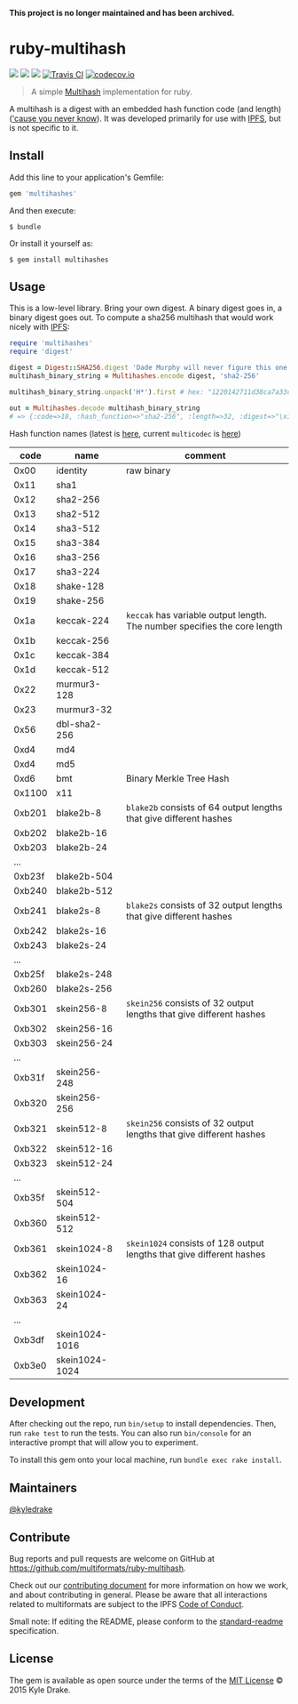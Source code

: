 **This project is no longer maintained and has been archived.**

# ruby-multihash

[![](https://img.shields.io/badge/project-multiformats-blue.svg?style=flat-square)](https://github.com/multiformats/multiformats)
[![](https://img.shields.io/badge/freenode-%23ipfs-blue.svg?style=flat-square)](https://webchat.freenode.net/?channels=%23ipfs)
[![](https://img.shields.io/badge/readme%20style-standard-brightgreen.svg?style=flat-square)](https://github.com/RichardLitt/standard-readme)
[![Travis CI](https://img.shields.io/travis/multiformats/ruby-multihash.svg?style=flat-square&branch=master)](https://travis-ci.org/multiformats/ruby-multihash)
[![codecov.io](https://img.shields.io/codecov/c/github/multiformats/ruby-multihash.svg?style=flat-square&branch=master)](https://codecov.io/github/multiformats/ruby-multihash?branch=master)

> A simple [Multihash](https://github.com/multiformats/multihash) implementation for ruby.

A multihash is a digest with an embedded hash function code (and length) (['cause you never know](https://twitter.com/matthew_d_green/status/597409850381836288)). It was developed primarily for use with [IPFS](https://github.com/ipfs/ipfs), but is not specific to it.

## Install

Add this line to your application's Gemfile:

```ruby
gem 'multihashes'
```

And then execute:

    $ bundle

Or install it yourself as:

    $ gem install multihashes

## Usage

This is a low-level library. Bring your own digest. A binary digest goes in, a binary digest goes out. To compute a sha256 multihash that would work nicely with [IPFS](https://github.com/ipfs/ipfs):

```ruby
require 'multihashes'
require 'digest'

digest = Digest::SHA256.digest 'Dade Murphy will never figure this one out'
multihash_binary_string = Multihashes.encode digest, 'sha2-256'

multihash_binary_string.unpack('H*').first # hex: "1220142711d38ca7a33c521841..."

out = Multihashes.decode multihash_binary_string
# => {:code=>18, :hash_function=>"sha2-256", :length=>32, :digest=>"\x14'\x11\xD3\x8C\xA7\xA3<R\x18Ao\x8F\xFC\xC6FH\xCAF\x16\xA6%\xB5\xE0\xA0\xAB=\xA1\x91\x1D]z"}

```

Hash function names (latest is [here](https://github.com/multiformats/multicodec/blob/master/table.csv), current `multicodec` is [here](https://github.com/SleeplessByte/ruby-multicodec/blob/master/lib/table.csv))

| code   | name           | comment |
|--------|----------------|---------|
| 0x00   | identity       | raw binary |
| 0x11   | sha1           | |
| 0x12   | sha2-256       | |
| 0x13   | sha2-512       | |
| 0x14   | sha3-512       | |
| 0x15   | sha3-384       | |
| 0x16   | sha3-256       | |
| 0x17   | sha3-224       | |
| 0x18   | shake-128      | |
| 0x19   | shake-256      | |
| 0x1a   | keccak-224     | `keccak` has variable output length. The number specifies the core length |
| 0x1b   | keccak-256     | |
| 0x1c   | keccak-384     | |
| 0x1d   | keccak-512     | |
| 0x22   | murmur3-128    | |
| 0x23   | murmur3-32     | |
| 0x56   | dbl-sha2-256   | |
| 0xd4   | md4            | |
| 0xd4   | md5            | |
| 0xd6   | bmt            | Binary Merkle Tree Hash |
| 0x1100 | x11            | |
| 0xb201 | blake2b-8      | `blake2b` consists of 64 output lengths that give different hashes |
| 0xb202 | blake2b-16     | |
| 0xb203 | blake2b-24     | |
| ...    |                | |
| 0xb23f | blake2b-504    | |
| 0xb240 | blake2b-512    | |
| 0xb241 | blake2s-8      | `blake2s` consists of 32 output lengths that give different hashes |
| 0xb242 | blake2s-16     | |
| 0xb243 | blake2s-24     | |
| ...    |                | |
| 0xb25f | blake2s-248    | |
| 0xb260 | blake2s-256    | |
| 0xb301 | skein256-8     | `skein256` consists of 32 output lengths that give different hashes |
| 0xb302 | skein256-16    | |
| 0xb303 | skein256-24    | |
| ...    |                | |
| 0xb31f | skein256-248   | |
| 0xb320 | skein256-256   | |
| 0xb321 | skein512-8     | `skein256` consists of 32 output lengths that give different hashes |
| 0xb322 | skein512-16    | |
| 0xb323 | skein512-24    | |
| ...    |                | |
| 0xb35f | skein512-504   | |
| 0xb360 | skein512-512   | |
| 0xb361 | skein1024-8    | `skein1024` consists of 128 output lengths that give different hashes |
| 0xb362 | skein1024-16   | |
| 0xb363 | skein1024-24   | |
| ...    |                | |
| 0xb3df | skein1024-1016 | |
| 0xb3e0 | skein1024-1024 | |

## Development

After checking out the repo, run `bin/setup` to install dependencies. Then, run `rake test` to run the tests. You can also run `bin/console` for an interactive prompt that will allow you to experiment.

To install this gem onto your local machine, run `bundle exec rake install`.

## Maintainers

[@kyledrake](https://github.com/kyledrake)

## Contribute

Bug reports and pull requests are welcome on GitHub at https://github.com/multiformats/ruby-multihash.

Check out our [contributing document](https://github.com/multiformats/multiformats/blob/master/contributing.md) for more information on how we work, and about contributing in general. Please be aware that all interactions related to multiformats are subject to the IPFS [Code of Conduct](https://github.com/ipfs/community/blob/master/code-of-conduct.md).

Small note: If editing the README, please conform to the [standard-readme](https://github.com/RichardLitt/standard-readme) specification.

## License

The gem is available as open source under the terms of the [MIT License](https://opensource.org/licenses/MIT) © 2015 Kyle Drake.
